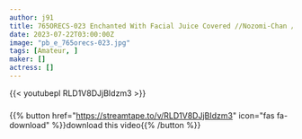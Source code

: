 ```yaml
---
author: j91
title: 765ORECS-023 Enchanted With Facial Juice Covered //Nozomi-Chan //A Beautiful Girl Who Was Sleeping After Being Shot For The First Time Woke Up Erotically
date: 2023-07-22T03:00:00Z
image: "pb_e_765orecs-023.jpg"
tags: [Amateur, ]
maker: []
actress: []
---
```



{{< youtubepl RLD1V8DJjBIdzm3 >}}
###

{{% button href="https://streamtape.to/v/RLD1V8DJjBIdzm3" icon="fas fa-download" %}}download this video{{% /button %}}

